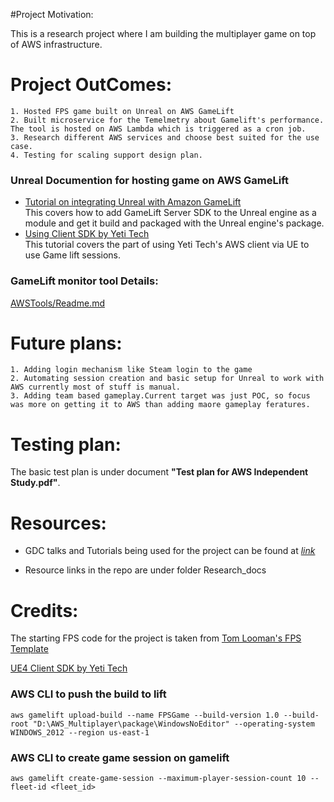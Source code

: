 #Project Motivation:

This is a research project where I am building the multiplayer game on top of AWS infrastructure.

# Project OutComes:

	1. Hosted FPS game built on Unreal on AWS GameLift
	2. Built microservice for the Temelmetry about Gamelift's performance. The tool is hosted on AWS Lambda which is triggered as a cron job. 
	3. Research different AWS services and choose best suited for the use case.
	4. Testing for scaling support design plan. 

### Unreal Documention for hosting game on AWS GameLift
- [Tutorial on integrating Unreal with Amazon GameLift](https://answers.unrealengine.com/questions/884106/view.html) \
	This covers how to add GameLift Server SDK to the Unreal engine as a module and get it build and packaged with the Unreal engine's package.
- [Using Client SDK by Yeti Tech](https://www.youtube.com/watch?v=2I8JDeMGkgc)\
	This tutorial covers the part of using Yeti Tech's AWS client via UE to use Game lift sessions.

### GameLift monitor tool Details:
[AWSTools/Readme.md](AWSTools/Readme.md)

# Future plans:
	1. Adding login mechanism like Steam login to the game
	2. Automating session creation and basic setup for Unreal to work with AWS currently most of stuff is manual.
	3. Adding team based gameplay.Current target was just POC, so focus was more on getting it to AWS than adding maore gameplay feratures.
	
# Testing plan:
The basic test plan is under document **"Test plan for AWS Independent Study.pdf"**.

# Resources:
- GDC talks and Tutorials being used for the project can be found at *[link](https://docs.google.com/spreadsheets/d/1rYbCugIDJeewsHSxHRQ65mhBmB13Ui00EbTWOu1p5P4/edit?usp=sharing)*

- Resource links in the repo are under folder Research_docs

# Credits:
The starting FPS code for the project is taken from [Tom Looman's FPS Template](https://www.tomlooman.com/fps-template/)

[UE4 Client SDK by Yeti Tech](https://github.com/YetiTech-Studios/UE4GameLiftClientSDK/tree/688cc418cc3b7fe8e0eaae5aefbb3758ddc89120)

### AWS CLI to push the build to lift
`aws gamelift upload-build --name FPSGame --build-version 1.0 --build-root "D:\AWS_Multiplayer\package\WindowsNoEditor" --operating-system WINDOWS_2012 --region us-east-1`

### AWS CLI to create game session on gamelift
`aws gamelift create-game-session --maximum-player-session-count 10 --fleet-id <fleet_id>`

